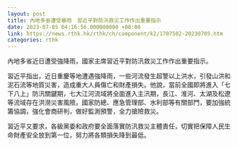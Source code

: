 ```yaml
---
layout: post
title: 內地多省遭受暴雨　習近平對防汛救災工作作出重要指示
date: 2023-07-05 04:16:56.000000000 +08:00
link: https://news.rthk.hk/rthk/ch/component/k2/1707502-20230705.htm
categories: rthk
---
```


內地多省近日遭受強降雨，國家主席習近平對防汛救災工作作出重要指示。

習近平指出，近日重慶等地遭遇強降雨，一些河流發生超警以上洪水，引發山洪和泥石流等地質災害，造成重大人員傷亡和財產損失。他說，當前全國即將進入「七下八上」防汛關鍵期，七大江河流域將全面進入主汛期，長江、淮河、太湖及松遼等流域存在洪澇災害風險。國家防總、應急管理部、水利部等有關部門，要加強統籌協調，強化會商研判，做好監測預警，全力搶險救災。

習近平又要求，各級黨委和政府要全面落實防汛救災主體責任，切實把保障人民生命財產安全放到第一位，努力將各類損失降到最低。
